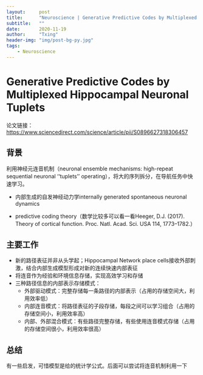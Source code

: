```yaml
---
layout:     post
title:      "Neuroscience | Generative Predictive Codes by Multiplexed Hippocampal Neuronal Tuplets"
subtitle:   ""
date:       2020-11-19
author:     "Txing"
header-img: "img/post-bg-py.jpg"
tags:
    - Neuroscience
---
```


# Generative Predictive Codes by Multiplexed Hippocampal Neuronal Tuplets

论文链接：https://www.sciencedirect.com/science/article/pii/S0896627318306457

## 背景

利用神经元连音机制（neuronal ensemble mechanisms: high-repeat sequential neuronal ‘‘tuplets’’ operating），将大的序列拆分，在导航任务中快速学习。

- 内部生成的自发神经动力学internally generated spontaneous neuronal dynamics

- predictive coding theory（数学比较多可以看一看Heeger, D.J. (2017). Theory of cortical function. Proc. Natl. Acad. Sci. USA 114, 1773–1782.）

## 主要工作

- 新的路径表征并非从头学起；Hippocampal Network place cells接收外部刺激，结合内部生成模型形成对新的连续快速内部表征
- 将连音作为经验和环境信息存储，实现高效学习和存储
- 三种路径信息的内部表示存储模式：
  - 外部驱动模式：完整存储每一条路径的内部表示（占用的存储空间大，利用效率低）
  - 内部连音模式：将路径表征的子段存储，每段之间可以学习组合（占用的存储空间小，利用效率高）
  - 内部、外部混合模式：有些路径完整存储，有些使用连音模式存储（占用的存储空间很小，利用效率很高）


## 总结

有一些启发，可惜模型是给的统计学公式。后面可以尝试将连音机制利用一下





